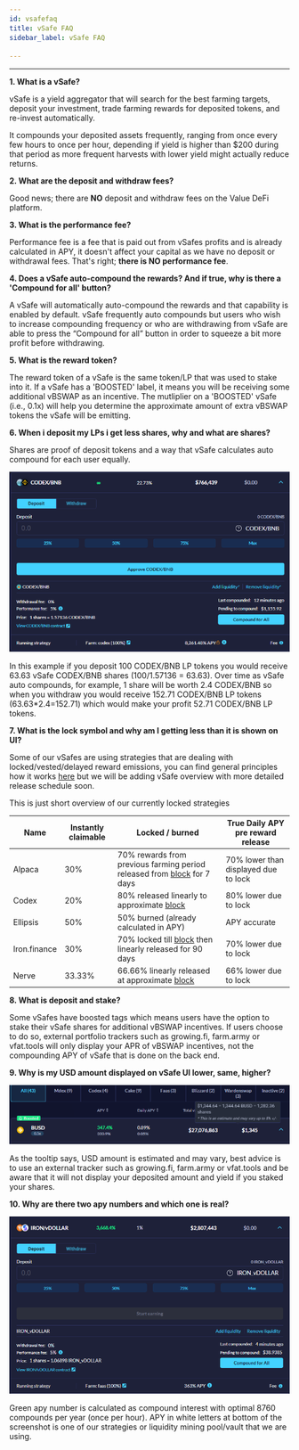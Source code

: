 ```yaml
---
id: vsafefaq
title: vSafe FAQ
sidebar_label: vSafe FAQ

---
```

---


**1. What is a vSafe?**

vSafe is a yield aggregator that will search for the best farming targets, deposit your investment, trade farming rewards for deposited tokens, and re-invest automatically.

It compounds your deposited assets frequently, ranging from once every few hours to once per hour, depending if yield is higher than $200 during that period as more frequent harvests with lower yield might actually reduce returns. 

**2. What are the deposit and withdraw fees?**

Good news; there are **NO** deposit and withdraw fees on the Value DeFi platform.

**3. What is the performance fee?**

Performance fee is a fee that is paid out from vSafes profits and is already calculated in APY, it doesn't affect your capital as we have no deposit or withdrawal fees. That's right; __there is NO performance fee__.

**4. Does a vSafe auto-compound the rewards? And if true, why is there a 'Compound for all' button?**

A vSafe will automatically auto-compound the rewards and that capability is enabled by default.  vSafe frequently auto compounds but users who wish to increase compounding frequency or who are withdrawing from vSafe are able to press the “Compound for all” button in order to squeeze a bit more profit before withdrawing.

**5. What is the reward token?**

The reward token of a vSafe is the same token/LP that was used to stake into it.  If a vSafe has a 'BOOSTED' label, it means you will be receiving some additional vBSWAP as an incentive.  The mutliplier on a 'BOOSTED' vSafe (i.e., 0.1x) will help you determine the approximate amount of extra vBSWAP tokens the vSafe will be emitting.

**6. When i deposit my LPs i get less shares, why and what are shares?**

Shares are proof of deposit tokens and a way that vSafe calculates auto compound for each user equally. 

![vsafefaq1](../img/vsafefaq1.png)

In this example if you deposit 100 CODEX/BNB LP tokens you would receive 63.63 vSafe CODEX/BNB shares (100/1.57136 = 63.63). Over time as vSafe auto compounds, for example, 1 share will be worth 2.4 CODEX/BNB so when you withdraw you would receive 152.71 CODEX/BNB LP tokens (63.63*2.4=152.71) which would make your profit 52.71 CODEX/BNB LP tokens.

**7. What is the lock symbol and why am I getting less than it is shown on UI?**

Some of our vSafes are using strategies that are dealing with locked/vested/delayed reward emissions, you can find general principles how it works [here](https://docs.valuedefi.io/guides/vFarmvsvSafe) but we will be adding vSafe overview with more detailed release schedule soon.

This is just short overview of our currently locked strategies

| Name         	| Instantly claimable  	| Locked / burned                                                                                                        	| True Daily APY pre reward release    	|
|--------------	|----------------------	|------------------------------------------------------------------------------------------------------------------------	|--------------------------------------	|
| Alpaca       	| 30%                  	| 70% rewards from previous farming period released from [block](https://bscscan.com/block/countdown/6499649) for 7 days 	| 70% lower than displayed due to lock 	|
| Codex        	| 20%                  	| 80% released linearly to approximate [block](https://bscscan.com/block/countdown/8891201)                                    	| 80% lower due to lock                	|
| Ellipsis     	| 50%                  	| 50% burned (already calculated in APY)                                                                                 	| APY accurate                         	|
| Iron.finance 	| 30%                  	| 70% locked till [block](https://bscscan.com/block/countdown/6675734) then linearly released for 90 days                	| 70% lower due to lock                	|
| Nerve        	| 33.33%               	| 66.66% linearly released at approximate [block](https://bscscan.com/block/countdown/11483201)                                  	| 66% lower due to lock                	|

**8. What is deposit and stake?**

Some vSafes have boosted tags which means users have the option to stake their vSafe shares for additional vBSWAP incentives. If users choose to do so, external portfolio trackers such as growing.fi, farm.army or vfat.tools will only display your APR of vBSWAP incentives, not the compounding APY of vSafe that is done on the back end. 

**9. Why is my USD amount displayed on vSafe UI lower, same, higher?**

![vsafefaq2](../img/vsafefaq2.png)

As the tooltip says, USD amount is estimated and may vary, best advice is to use an external tracker such as growing.fi, farm.army or vfat.tools and be aware that it will not display your deposited amount and yield if you staked your shares.

**10. Why are there two apy numbers and which one is real?**

![vsafefaq3](../img/vsafefaq3.png)

Green apy number is calculated as compound interest with optimal 8760 compounds per year (once per hour). APY in white letters at bottom of the screenshot is one of our strategies or liquidity mining pool/vault that we are using.
